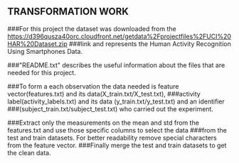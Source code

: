 ## TRANSFORMATION WORK

###For this project the dataset was downloaded from the https://d396qusza40orc.cloudfront.net/getdata%2Fprojectfiles%2FUCI%20HAR%20Dataset.zip 
###link and represents the Human Activity Recognition Using Smartphones Data.

###"README.txt" describes the useful information about the files that are needed for this project.

###To form a each observation the data needed is feature vector(features.txt) and its data(X_train.txt/X_test.txt), 
###activity label(activity_labels.txt) and its data (y_train.txt/y_test.txt) and an identifier 
###(subject_train.txt/subject_test.txt) who carried out the experiment.

###Extract only the measurements on the mean and std from the features.txt and use those specific columns to select the data 
###from the test and train datasets. For better readability remove special characters from the feature vector.
###Finally merge the test and train datasets to get the clean data.


